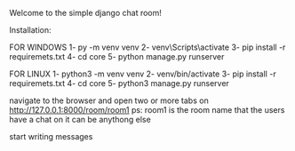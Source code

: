 Welcome to the simple django chat room!


Installation:

FOR WINDOWS
1- py -m venv venv
2- venv\Scripts\activate
3- pip install -r requiremets.txt
4- cd core 
5- python manage.py runserver

FOR LINUX
1- python3 -m venv venv
2- venv/bin/activate
3- pip install -r requiremets.txt
4- cd core 
5- python3 manage.py runserver


navigate to the browser and open two or more tabs on http://127.0.0.1:8000/room/room1
ps: room1 is the room name that the users have a chat on it can be anythong else

start writing messages


